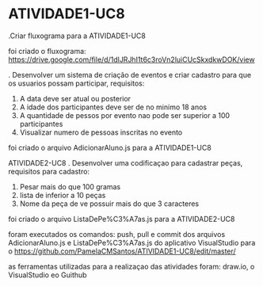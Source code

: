 # ATIVIDADE1-UC8
.Criar fluxograma para a ATIVIDADE1-UC8

foi criado o fluxograma:  https://drive.google.com/file/d/1dlJRJhI1t6c3roVn2luiCUcSkxdkwDOK/view

. Desenvolver um sistema de criação de eventos e criar cadastro para que os usuarios possam participar, requisitos:
1. A data deve ser atual ou posterior
2. A idade dos participantes deve ser de no minimo 18 anos
3. A quantidade de pessos por evento nao pode ser superior a 100 participantes
4. Visualizar numero de pessoas inscritas no evento
 
 
 foi criado o arquivo AdicionarAluno.js para a ATIVIDADE1-UC8
 
 ATIVIDADE2-UC8
 . Desenvolver uma codificaçao para cadastrar peças, requisitos para cadastro:
 1. Pesar mais do que 100 gramas
 2. lista de inferior a 10 peças
 3. Nome da peça de ve possuir mais do que 3 caracteres
 
 foi criado o arquivo ListaDePe%C3%A7as.js para a ATIVIDADE2-UC8
 
foram executados os comandos: push, pull e commit dos arquivos AdicionarAluno.js e ListaDePe%C3%A7as.js do aplicativo VisualStudio para o https://github.com/PamelaCMSantos/ATIVIDADE1-UC8/edit/master/
 
 
as ferramentas utilizadas para a realizaçao das atividades foram:  draw.io, o VisualStudio eo Guithub
